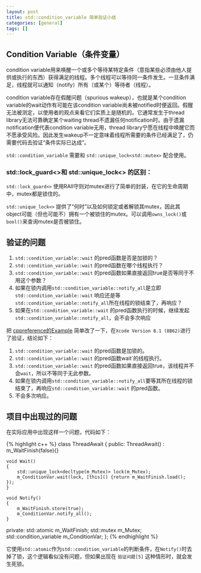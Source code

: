 ```yaml
---
layout: post
title: std::condition_variable 简单验证小结
categories: [general]
tags: []
---
```


## Condition Variable（条件变量）
condition variable用来唤醒一个或多个等待某特定条件（意指某些必须由他人提供或执行的东西）获得满足的线程。多个线程可以等待同一条件发生。一旦条件满足，线程就可以通知（notify）所有（或某个）等待者（线程）。

condition variable存在假醒问题（spurious wakeup），也就是某个condition variable的wait动作有可能在该condition variable尚未被notified时便返回。假醒无法被测定，以使用者的观点来看它们实质上是随机的。它通常发生于thread library无法可靠确定某个waiting thread不遗漏任何notification时。由于遗漏notification便代表condition variable无用，thread library宁愿在线程中唤醒它而不愿承受风险。因此发生wakeup不一定意味着线程所需要的条件已经满足了，仍需要代码去验证“条件实际已达成”。

`std::condition_variable` 需要和 `std::unique_lock<std::mutex>` 配合使用。

### std::lock_guard<>和 std::unique_lock<> 的区别：

`std::lock_guard<>` 使用RAII守则对mutex进行了简单的封装，在它的生命周期中，mutex都是锁住的。

`std::unique_lock<>` 提供了“何时”以及如何锁定或者解锁其mutex，因此其object可能（但也可能不）拥有一个被锁住的mutex。可以调用`owns_lock()`或`bool()`来查询mutex是否被锁住。

## 验证的问题

1. `std::condition_variable::wait` 的pred函数是否是加锁的？
1. `std::condition_variable::wait` 的pred函数在哪个线程执行？
1. `std::condition_variable::wait` 的pred函数如果直接返回true是否等同于不用这个参数？
1. 如果在锁内调用`std::condition_variable::notify_all`是立即 `std::condition_variable::wait` 响应还是等`std::condition_variable::notify_all`所在线程的锁结束了，再响应？
1. 如果在`std::condition_variable::wait` 的pred函数执行的时候，继续发起`std::condition_variable::notify_all`，会不会多次响应

把 [cppreference的Example](http://en.cppreference.com/w/cpp/thread/condition_variable/notify_all) 简单改了一下，在`Xcode Version 8.1 (8B62)`进行了验证，结论如下：

1. `std::condition_variable::wait` 的pred函数是加锁的。
1. `std::condition_variable::wait` 的pred函数wait`的线程执行。
1. `std::condition_variable::wait` 的pred函数如果直接返回true，该线程并不会`wait`，所以不等同于无此参数。
1. 如果在锁内调用`std::condition_variable::notify_all`要等其所在线程的锁结束了，再响应`std::condition_variable::wait` 的pred函数。
1. 不会多次响应。


## 项目中出现过的问题
在实际应用中出现这样一个问题，代码如下：

{% highlight c++ %}
class ThreadAwait
{
public:
	ThreadAwait() : m_WaitFinish(false){}

	void Wait()
	{
		std::unique_lock<decltype(m_Mutex)> lock(m_Mutex);
		m_ConditionVar.wait(lock, [this]() {return m_WaitFinish.load(); });
	}

	void Notify()
	{
		m_WaitFinish.store(true);
		m_ConditionVar.notify_all();
	}

private:
	std::atomic<bool> m_WaitFinish;
	std::mutex m_Mutex;
	std::condition_variable m_ConditionVar;
};
{% endhighlight %}

它使用`std::atomic`作为`std::condition_variable`的判断条件，在`Notify()`时去掉了锁，这个逻辑看似没有问题，但如果出现在 `验证问题[5]` 这种情形时，就会发生死锁。